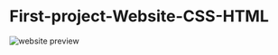 # First-project-Website-CSS-HTML

![website preview ](https://media.giphy.com/media/vFKqnCdLPNOKc/giphy.gif)
